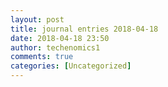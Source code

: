 ```yaml
---
layout: post
title: journal entries 2018-04-18
date: 2018-04-18 23:50
author: techenomics1
comments: true
categories: [Uncategorized]
---
```


